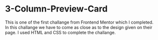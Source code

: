 # 3-Column-Preview-Card
This is one of the first challange from Frontend Mentor which I completed. In this challange we have to come as close as to the design given on their page. I used HTML and CSS to complete the challange.
